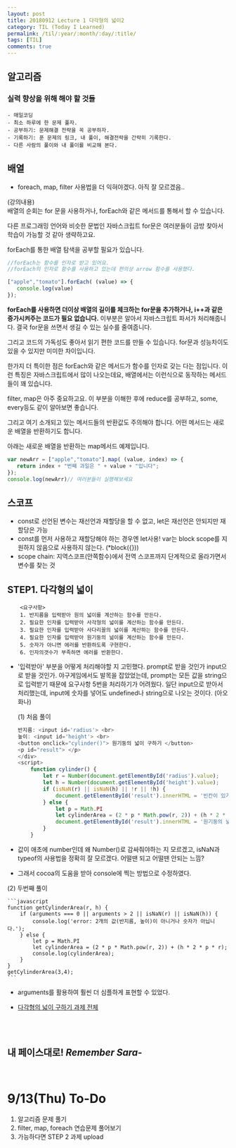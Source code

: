 ```yaml
---
layout: post
title: 20180912 Lecture 1 다각형의 넓이2
category: TIL (Today I Learned)
permalink: /til/:year/:month/:day/:title/
tags: [TIL]
comments: true
---
```


## 알고리즘 

### 실력 향상을 위해 해야 할 것들
```text
- 매일코딩
- 최소 하루에 한 문제 풀자.
- 공부하기: 문제해결 전략을 꼭 공부하자.
- 기록하기: 푼 문제의 링크, 내 풀이, 해결전략을 간략히 기록한다.
- 다른 사람의 풀이와 내 풀이를 비교해 본다.
```

## 배열
- foreach, map, filter 사용법을 더 익혀야겠다. 아직 잘 모르겠음..

(강의내용)<br>
배열의 순회는 for 문을 사용하거나, forEach와 같은 메서드를 통해서 할 수 있습니다.

다른 프로그래밍 언어와 비슷한 문법인 자바스크립트 for문은 여러분들이 금방 찾아서 학습이 가능할 것 같아 생략하고요.

forEach를 통한 배열 탐색을 공부할 필요가 있습니다.

```javascript
//forEach는 함수를 인자로 받고 있어요.
//forEach의 인자로 함수를 사용하고 있는데 편의상 arrow 함수를 사용했다.

["apple","tomato"].forEach( (value) => {
   console.log(value)
});

```

**forEach를 사용하면 더이상 배열의 길이를 체크하는 for문을 추가하거나, i++과 같은 증가시켜주는 코드가 필요 없습니다.** 이부분은 알아서 자바스크립트 파서가 처리해줍니다. 결국 for문을 쓰면서 생길 수 있는 실수를 줄여줍니다.

그리고 코드의 가독성도 좋아서 읽기 편한 코드를 만들 수 있습니다. for문과 성능차이도 있을 수 있지만 미미한 차이입니다.

한가지 더 특이한 점은 forEach와 같은 메서드가 함수를 인자로 갖는 다는 점입니다. 이런 특징은 자바스크립트에서 많이 나오는데요, 배열에서는 이런식으로 동작하는 메서드들이 꽤 있습니다.

filter, map은 아주 중요하고요. 이 부분을 이해한 후에 reduce를 공부하고, some, every등도 같이 알아보면 좋습니다.

그리고 여기 소개되고 있는 메서드들의 반환값도 주의해야 합니다. 어떤 메서드는 새로운 배열을 반환하기도 합니다.

아래는 새로운 배열을 반환하는 map메서드 예제입니다.

```javascript
var newArr = ["apple","tomato"].map( (value, index) => {
   return index + "번째 과일은 " + value + "입니다";
});
console.log(newArr)// 여러분들이 실행해보세요
```

## 스코프
- const로 선언된 변수는 재선언과 재할당을 할 수 없고, let은 재선언은 안되지만 재할당은 가능 
- const를 먼저 사용하고 재할당해야 하는 경우엔 let사용! var는 block scope를 지원하지 않음으로 사용하지 않는다. (*block({}))
- scope chain: 지역스코프(안쪽함수)에서 전역 스코프까지 단계적으로 올라가면서 변수를 찾는 것

## STEP1. 다각형의 넓이 

```text
    <요구사항>
    1. 반지름을 입력받아 원의 넓이를 계산하는 함수를 만든다.
    2. 필요한 인자를 입력받아 사각형의 넓이를 계산하는 함수를 만든다.
    3. 필요한 인자를 입력받아 사다리꼴의 넓이를 계산하는 함수를 만든다.
    4. 필요한 인자를 입력받아 원기둥의 넒이를 계산하는 함수를 만든다.
    5. 숫자가 아니면 에러를 반환하도록 구현한다.
    6. 인자의갯수가 부족하면 에러를 반환한다.
```

- '입력받아' 부분을 어떻게 처리해야할 지 고민했다. prompt로 받을 것인가 input으로 받을 것인가. 야구게임에서도 발목을 잡았었는데, prompt는 모든 값을 string으로 입력받기 때문에 요구사항 5번을 처리하기가 어려웠다. 일단 input으로 받아서 처리했는데, input에 숫자를 넣어도 undefined나 string으로 나오는 것이다. (아오 화나) 

  (1) 처음 풀이

    ```javascript
    반지름: <input id='radius'> <br>
    높이: <input id='height'> <br>
    <button onclick="cylinder()"> 원기둥의 넓이 구하기 </button>
    <p id="result"> </p>
    </div>
    <script>
        function cylinder() {
            let r = Number(document.getElementById('radius').value);
            let h = Number(document.getElementById('height').value);
            if (isNaN(r) || isNaN(h) || !r || !h) {
                document.getElementById('result').innerHTML = '빈칸이 있거나 숫자가 아닌 값이 들어있습니다.';
            } else {
                let p = Math.PI
                let cylinderArea = (2 * p * Math.pow(r, 2)) + (h * 2 * p * r);
                document.getElementById('result').innerHTML = '원기둥의 넓이는 = ' + cylinderArea;
            }
        }
    ```

- 값이 애초에 number인데 왜 Number()로 감싸줘야하는 지 모르겠고, isNaN과 typeof의 사용법을 정확히 잘 모르겠다. 어떨땐 되고 어떨땐 안되는 느낌? 

- 그래서 cocoa의 도움을 받아 console에 찍는 방법으로 수정하였다. 

(2) 두번째 풀이 

    ```javascript
    function getCylinderArea(r, h) {
        if (arguments === 0 || arguments > 2 || isNaN(r) || isNaN(h)) {
            console.log('error: 2개의 값(반지름, 높이)이 아니거나 숫자가 아닙니다.');
        } else {
            let p = Math.PI
            let cylinderArea = (2 * p * Math.pow(r, 2)) + (h * 2 * p * r);
            console.log(cylinderArea);
        }
    }
    getCylinderArea(3,4);
    ```
 - arguments를 활용하여 훨씬 더 심플하게 표현할 수 있었다. 

 - [다각형의 넓이 구하기 과제 전체](https://github.com/developersoom/cs-level2/blob/master/W1_L1_getAreas.js)

<br>
<br>

## **내 페이스대로!** _Remember Sara-_
<br>

# 9/13(Thu) To-Do
1. 알고리즘 문제 풀기
2. filter, map, foreach 연습문제 풀어보기
3. 가능하다면 STEP 2 과제 upload 